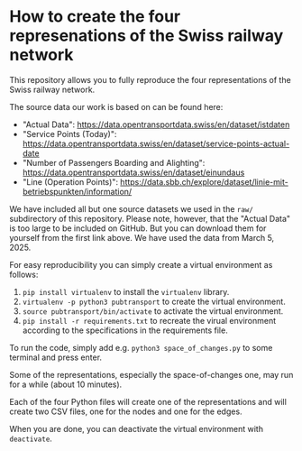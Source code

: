 # How to create the four represenations of the Swiss railway network

This repository allows you to fully reproduce the four representations of the Swiss railway network.

The source data our work is based on can be found here:

* "Actual Data": https://data.opentransportdata.swiss/en/dataset/istdaten
* "Service Points (Today)": https://data.opentransportdata.swiss/en/dataset/service-points-actual-date
* "Number of Passengers Boarding and Alighting": https://data.opentransportdata.swiss/en/dataset/einundaus
* "Line (Operation Points)": https://data.sbb.ch/explore/dataset/linie-mit-betriebspunkten/information/

We have included all but one source datasets we used in the `raw/` subdirectory of this repository. Please note, however, that the "Actual Data" is too large to be included on GitHub. But you can download them for yourself from the first link above. We have used the data from March 5, 2025.

For easy reproducibility you can simply create a virtual environment as follows:

1. `pip install virtualenv` to install the `virtualenv` library.
2. `virtualenv -p python3 pubtransport` to create the virtual environment.
3. `source pubtransport/bin/activate` to activate the virtual environment.
4. `pip install -r requirements.txt` to recreate the virual environment according to the specifications in the requirements file.

To run the code, simply add e.g. `python3 space_of_changes.py` to some terminal and press enter.

Some of the representations, especially the space-of-changes one, may run for a while (about 10 minutes).

Each of the four Python files will create one of the representations and will create two CSV files, one for the nodes and one for the edges.

When you are done, you can deactivate the virtual environment with `deactivate`.